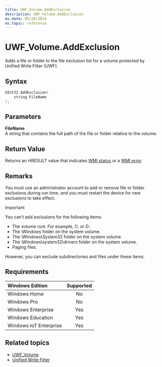```yaml
---
title: UWF_Volume.AddExclusion
description: UWF_Volume.AddExclusion
ms.date: 05/20/2024
ms.topic: reference
---
```


# UWF_Volume.AddExclusion

Adds a file or folder to the file exclusion list for a volume protected by Unified Write Filter (UWF).

## Syntax

```powershell
UInt32 AddExclusion(
    string FileName
);
```

## Parameters

**FileName**</br>A string that contains the full path of the file or folder relative to the volume.

## Return Value

Returns an HRESULT value that indicates [WMI status](/windows/win32/wmisdk/wmi-non-error-constants) or a [WMI error](/windows/win32/wmisdk/wmi-error-constants).

## Remarks

You must use an administrator account to add or remove file or folder exclusions during run time, and you must restart the device for new exclusions to take effect.

> [!IMPORTANT]
> You can’t add exclusions for the following items:
>
> - The volume root. For example, C: or D:.
> - The \Windows folder on the system volume.
> - The \Windows\System32 folder on the system volume.
> - The \Windows\system32\drivers folder on the system volume.
> - Paging files.

However, you can exclude subdirectories and files under these items.

## Requirements

| Windows Edition        | Supported |
|:-----------------------|:---------:|
| Windows Home           | No        |
| Windows Pro            | No        |
| Windows Enterprise     | Yes       |
| Windows Education      | Yes       |
| Windows IoT Enterprise | Yes       |

## Related topics

- [UWF_Volume](uwf-volume.md)
- [Unified Write Filter]( index.md)
